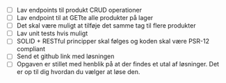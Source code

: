 - [ ]  Lav endpoints til produkt CRUD operationer
- [ ]  Lav endpoint til at GETte alle produkter på lager
- [ ]  Det skal være muligt at tilføje det samme tag til flere produkter
- [ ]  Lav unit tests hvis muligt
- [ ]  SOLID + RESTful principper skal følges og koden skal være PSR-12 compliant
- [ ]  Send et github link med løsningen
- [ ] Opgaven er stillet med henblik på at der findes et utal af løsninger. Det er op til dig hvordan du vælger at løse den.
